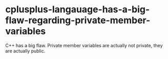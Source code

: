 # cplusplus-langauage-has-a-big-flaw-regarding-private-member-variables
C++ has a big flaw. Private member variables are actually not private, they are actually public.

